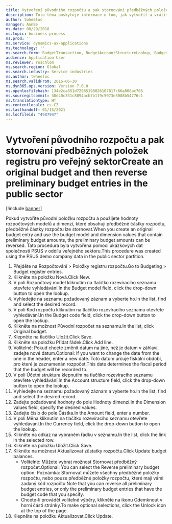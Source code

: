 ```yaml
---
title: Vytvoření původního rozpočtu a pak stornování předběžných položek registru pro veřejný sektor
description: Toto téma poskytuje informace o tom, jak vytvořit a vrátit původní položku rozpočtu pomocí rozpočtového modelu a hodnot dimenzí, které mají předběžné částky rozpočtu.
author: twheeloc
manager: AnnBe
ms.date: 08/29/2018
ms.topic: business-process
ms.prod: ''
ms.service: dynamics-ax-applications
ms.technology: ''
ms.search.form: BudgetTransaction, BudgetAccountStructureLookup, BudgetTransactionMultiPost
audience: Application User
ms.reviewer: roschlom
ms.search.region: Global
ms.search.industry: Service industries
ms.author: twheeloc
ms.search.validFrom: 2016-06-30
ms.dyn365.ops.version: Version 7.0.0
ms.openlocfilehash: 134e2ca851d72965198026107817c66a808ac705
ms.sourcegitcommit: 38d40c331c8894acb7b119c5073e3088b54776c1
ms.translationtype: HT
ms.contentlocale: cs-CZ
ms.lasthandoff: 01/15/2021
ms.locfileid: "4987947"
---
```

# <a name="create-an-original-budget-and-then-reverse-preliminary-budget-entries-in-the-public-sector"></a><span data-ttu-id="ce222-103">Vytvoření původního rozpočtu a pak stornování předběžných položek registru pro veřejný sektor</span><span class="sxs-lookup"><span data-stu-id="ce222-103">Create an original budget and then reverse preliminary budget entries in the public sector</span></span>

[!include [banner](../../includes/banner.md)]

<span data-ttu-id="ce222-104">Pokud vytvoříte původní položku rozpočtu a použijete hodnoty rozpočtových modelů a dimenzí, které obsahují předběžné částky rozpočtu, předběžné částky rozpočtu lze stornovat.</span><span class="sxs-lookup"><span data-stu-id="ce222-104">When you create an original budget entry and use the budget model and dimension values that contain preliminary budget amounts, the preliminary budget amounts can be reversed.</span></span> <span data-ttu-id="ce222-105">Tato procedura byla vytvořena pomocí ukázkových dat společnosti PSUS v oddílu veřejného sektoru.</span><span class="sxs-lookup"><span data-stu-id="ce222-105">This procedure was created using the PSUS demo company data in the public sector partition.</span></span>

1. <span data-ttu-id="ce222-106">Přejděte na Rozpočtování > Položky registru rozpočtu.</span><span class="sxs-lookup"><span data-stu-id="ce222-106">Go to Budgeting > Budget register entries.</span></span>
2. <span data-ttu-id="ce222-107">Klikněte na položku Nová.</span><span class="sxs-lookup"><span data-stu-id="ce222-107">Click New.</span></span>
3. <span data-ttu-id="ce222-108">V poli Rozpočtový model kliknutím na tlačítko rozevíracího seznamu otevřete vyhledávání.</span><span class="sxs-lookup"><span data-stu-id="ce222-108">In the Budget model field, click the drop-down button to open the lookup.</span></span>
4. <span data-ttu-id="ce222-109">Vyhledejte na seznamu požadovaný záznam a vyberte ho.</span><span class="sxs-lookup"><span data-stu-id="ce222-109">In the list, find and select the desired record.</span></span>
5. <span data-ttu-id="ce222-110">V poli Kód rozpočtu kliknutím na tlačítko rozevíracího seznamu otevřete vyhledávání.</span><span class="sxs-lookup"><span data-stu-id="ce222-110">In the Budget code field, click the drop-down button to open the lookup.</span></span>
6. <span data-ttu-id="ce222-111">Klikněte na možnost Původní rozpočet na seznamu.</span><span class="sxs-lookup"><span data-stu-id="ce222-111">In the list, click Original budget.</span></span>
7. <span data-ttu-id="ce222-112">Klepněte na tlačítko Uložit.</span><span class="sxs-lookup"><span data-stu-id="ce222-112">Click Save.</span></span>
8. <span data-ttu-id="ce222-113">Klikněte na položku Přidat řádek.</span><span class="sxs-lookup"><span data-stu-id="ce222-113">Click Add line.</span></span>
9. <span data-ttu-id="ce222-114">Volitelné: Pokud chcete změnit datum na jiné, než je datum v záhlaví, zadejte nové datum.</span><span class="sxs-lookup"><span data-stu-id="ce222-114">Optional: If you want to change the date from the one in the header, enter a new date.</span></span> <span data-ttu-id="ce222-115">Toto datum určuje fiskální období, pro které je zaznamenán rozpočet.</span><span class="sxs-lookup"><span data-stu-id="ce222-115">This date determines the fiscal period that the budget will be recorded to.</span></span>
10. <span data-ttu-id="ce222-116">V poli Účetní struktura klepnutím na tlačítko rozevíracího seznamu otevřete vyhledávání.</span><span class="sxs-lookup"><span data-stu-id="ce222-116">In the Account structure field, click the drop-down button to open the lookup.</span></span>
11. <span data-ttu-id="ce222-117">Vyhledejte na seznamu požadovaný záznam a vyberte ho.</span><span class="sxs-lookup"><span data-stu-id="ce222-117">In the list, find and select the desired record.</span></span>
12. <span data-ttu-id="ce222-118">Zadejte požadované hodnoty do pole Hodnoty dimenzí.</span><span class="sxs-lookup"><span data-stu-id="ce222-118">In the Dimension values field, specify the desired values.</span></span>
13. <span data-ttu-id="ce222-119">Zadejte číslo do pole Částka.</span><span class="sxs-lookup"><span data-stu-id="ce222-119">In the Amount field, enter a number.</span></span>
14. <span data-ttu-id="ce222-120">V poli Měna kliknutím na tlačítko rozevíracího seznamu otevřete vyhledávání.</span><span class="sxs-lookup"><span data-stu-id="ce222-120">In the Currency field, click the drop-down button to open the lookup.</span></span>
15. <span data-ttu-id="ce222-121">Klikněte na odkaz na vybraném řádku v seznamu.</span><span class="sxs-lookup"><span data-stu-id="ce222-121">In the list, click the link in the selected row.</span></span>
16. <span data-ttu-id="ce222-122">Klikněte na položku Uložit.</span><span class="sxs-lookup"><span data-stu-id="ce222-122">Click Save.</span></span>
17. <span data-ttu-id="ce222-123">Klikněte na možnost Aktualizovat zůstatky rozpočtu.</span><span class="sxs-lookup"><span data-stu-id="ce222-123">Click Update budget balances.</span></span>
    * <span data-ttu-id="ce222-124">Volitelné: Můžete vybrat možnost Stornovat předběžný rozpočet.</span><span class="sxs-lookup"><span data-stu-id="ce222-124">Optional: You can select the Reverse preliminary budget option.</span></span> <span data-ttu-id="ce222-125">Poznámka: Stornovat můžete všechny předběžné položky rozpočtu, nebo pouze předběžné položky rozpočtu, které mají vámi zadaný kód rozpočtu.</span><span class="sxs-lookup"><span data-stu-id="ce222-125">Note that you can reverse all preliminary budget entries, or only the preliminary budget entries that have the budget code that you specify.</span></span>  
    * <span data-ttu-id="ce222-126">Chcete-li provádět volitelné výběry, klikněte na ikonu Odemknout v horní části stránky.</span><span class="sxs-lookup"><span data-stu-id="ce222-126">To make optional selections, click the Unlock icon at the top of the page.</span></span>  
18. <span data-ttu-id="ce222-127">Klepněte na položku Aktualizovat.</span><span class="sxs-lookup"><span data-stu-id="ce222-127">Click Update.</span></span>

